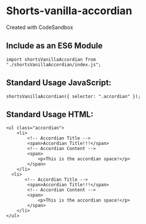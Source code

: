 # Shorts-vanilla-accordian

Created with CodeSandbox

<h2>Include as an ES6 Module</h2>

```
import shortsVanillaAccordian from "./shortsVanillaAccordian/index.js";
```

<h2>Standard Usage JavaScript: </h2>

```
shortsVanillaAccordian({ selector: ".accordian" });
```

<h2>Standard Usage HTML: </h2>

```
<ul class="accordian">
    <li>
        <!-- Accordian Title -->
        <span>Accordian Title!!!</span>
        <!-- Accordian Content -->
        <span>
            <p>This is the accordian space!</p>
        </span>
    </li>
  <li>
       <!-- Accordian Title -->
        <span>Accordian Title!!!</span>
        <!-- Accordian Content -->
        <span>
            <p>This is the accordian space!</p>
        </span>
    </li>
</ul>
```
